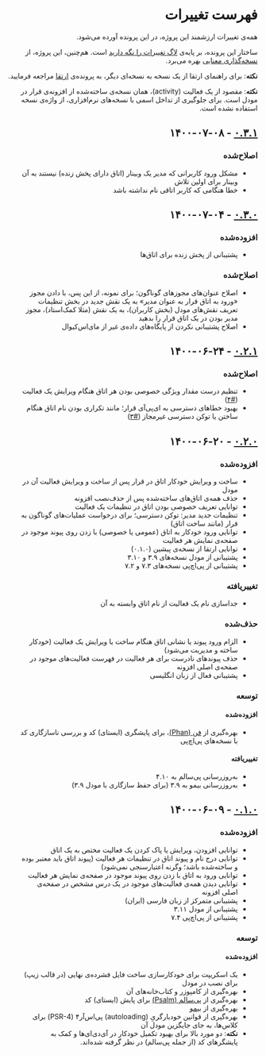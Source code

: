 <div dir="rtl">

# فهرست تغییرات

همه‌ی تغییرات ارزشمند این پروژه، در این‌ پرونده آورده می‌شود.

ساختار این پرونده، بر پایه‌ی [لاگ تغییرات را نگه دارید](https://keepachangelog.com/fa-IR/1.0.0) است. هم‌چنین، این پروژه، از [نسخه‌گذاری معنایی](https://semver.org/lang/fa/) بهره می‌برد.

**نکته**: برای راهنمای ارتقا از یک نسخه به نسخه‌ای دیگر، به پرونده‌ی [ارتقا](./UPGRADE.md) مراجعه فرمایید.

**نکته**: مقصود از یک فعالیت (activity)، همان نسخه‌ی ساخته‌شده از افزونه‌ی قرار در مودل است. برای جلوگیری از تداخل اسمی با نسخه‌های نرم‌افزاری، از واژه‌ی نسخه استفاده نشده است.

## ‫[۰.۳.۱][] - ۱۴۰۰-۰۷-۰۸

### اصلاح‌شده

-   مشکل ورود کاربرانی که مدیر یک وبینار (اتاق دارای پخش زنده) نیستند به آن وبینار برای اولین تلاش
-   خطا هنگامی که کاربر اتاقی نام نداشته باشد

## [۰.۳.۰][] - ۱۴۰۰-۰۷-۰۴

### افزوده‌شده

-   پشتیبانی از پخش زنده برای اتاق‌ها

### اصلاح‌شده

-   اصلاح عنوان‌های مجوزهای گوناگون؛ برای نمونه، از این پس، با دادن مجوز «ورود به اتاق قرار به عنوان مدیر» به یک نقش جدید در بخش تنظیمات تعریف نقش‌های مودل (بخش کاربران)، به یک نقش (مثلا کمک‌استاد)، مجوز مدیر بودن در یک اتاق قرار را بدهید
-   اصلاح پشتیبانی نکردن از پایگاه‌های داده‌ی غیر از مای‌اس‌کیو‌ال

## [۰.۲.۱][] - ۱۴۰۰-۰۶-۲۴

### اصلاح‌شده

-   تنظیم درست مقدار ویژگی خصوصی بودن هر اتاق هنگام ویرایش یک فعالیت ([#۴](https://github.com/gharar/moodle-mod-gharar/issues/4))
-   بهبود خطاهای دسترسی به ای‌پی‌آی قرار؛ مانند تکراری بودن نام اتاق هنگام ساختن یا توکن دسترسی غیرمجاز ([#۳](https://github.com/gharar/moodle-mod-gharar/issues/3))

## [۰.۲.۰][] - ۱۴۰۰-۰۶-۲۰

### افزوده‌شده

-   ساخت و ویرایش خودکار اتاق در قرار پس از ساخت و ویرایش فعالیت آن در مودل
-   حذف همه‌ی اتاق‌های ساخته‌شده پس از حذف‌نصب افزونه
-   توانایی تعریف خصوصی بودن اتاق در تنظیمات یک فعالیت
-   تنظیمات جدید مدیر: توکن دسترسی؛ برای درخواست عملیات‌های گوناگون به قرار (مانند ساخت اتاق)
-   توانایی ورود خودکار به اتاق (عمومی یا خصوصی) با زدن روی پیوند موجود در صفحه‌ی نمایش هر فعالیت
-   توانایی ارتقا از نسخه‌ی پیشین (۰.۱.۰)
-   پشتیبانی از مودل نسخه‌های ۳.۹ و ۳.۱۰
-   پشتیبانی از پی‌اچ‌پی نسخه‌های ۷.۳ و ۷.۲

### تغییریافته

-   جداسازی نام یک فعالیت از نام اتاق وابسته به آن

### حذف‌شده

-   الزام ورود پیوند یا نشانی اتاق هنگام ساخت یا ویرایش یک فعالیت (خودکار ساخته و مدیریت می‌شود)
-   حذف پیوندهای نادرست برای هر فعالیت در فهرست فعالیت‌های موجود در صفحه‌ی اصلی افزونه
-   پشتیبانی فعال از زبان انگلیسی

### توسعه

#### افزوده‌شده

-   بهره‌گیری از [فن (Phan)](https://github.com/phan/phan)، برای پایشگری (ایستای) کد و بررسی ناسازگاری کد با نسخه‌های پی‌اچ‌پی

#### تغییریافته

-   به‌روزرسانی پی‌سالم به ۴.۱۰
-   به‌روزرسانی بیمو به ۳.۹ (برای حفظ سازگاری با مودل ۳.۹)

## [۰.۱.۰][] - ۱۴۰۰-۰۶-۰۹

### افزوده‌شده

-   توانایی افزودن، ویرایش یا پاک کردن یک فعالیت مختص به یک اتاق
-   توانایی درج نام و پیوند اتاق در تنظیمات هر فعالیت (پیوند اتاق باید معتبر بوده و ساخته‌شده باشد؛ وگرنه اعتبارسنجی نمی‌شود)
-   توانایی ورود به اتاق با زدن روی پیوند موجود در صفحه‌ی نمایش هر فعالیت
-   توانایی دیدن همه‌ی فعالیت‌های موجود در یک درس مشخص در صفحه‌ی اصلی افزونه
-   پشتیبانی متمرکز از زبان فارسی (ایران)
-   پشتیبانی از مودل ۳.۱۱
-   پشتیبانی از پی‌اچ‌پی ۷.۴

### توسعه

#### افزوده‌شده

-   یک اسکریپت برای خودکارسازی ساخت فایل فشرده‌ی نهایی (در قالب زیپ) برای نصب در مودل
-   بهره‌گیری از کامپوزر و کتاب‌خانه‌های آن
-   بهره‌گیری از [پی‌سالم (Psalm)](https://github.com/vimeo/psalm) برای پایش (ایستای) کد
-   بهره‌گیری از [بیمو](https://github.com/machitgarha/bimoo)
-   بهره‌گیری از قوانین خودبارگریِ (autoloading) پی‌اس‌آر۴ (PSR-4) برای کلاس‌ها، به جای جایگزین مودل آن
-   **نکته**: دو مورد بالا برای بهبود تکمیل خودکار در آی‌دی‌ای‌ها و کمک به پایشگرهای کد (از جمله پی‌سالم) در نظر گرفته شده‌اند.

[۰.۳.۱]: https://github.com/machitgarha/moodle-mod-gharar/compare/0.3.0...0.3.1
[۰.۳.۰]: https://github.com/machitgarha/moodle-mod-gharar/compare/0.2.1...0.3.0
[۰.۲.۱]: https://github.com/machitgarha/moodle-mod-gharar/compare/0.2.0...0.2.1
[۰.۲.۰]: https://github.com/machitgarha/moodle-mod-gharar/compare/0.1.0...0.2.0
[۰.۱.۰]: https://github.com/machitgarha/moodle-mod-gharar/compare/0.1.0-alpha.1...0.1.0

</div>

